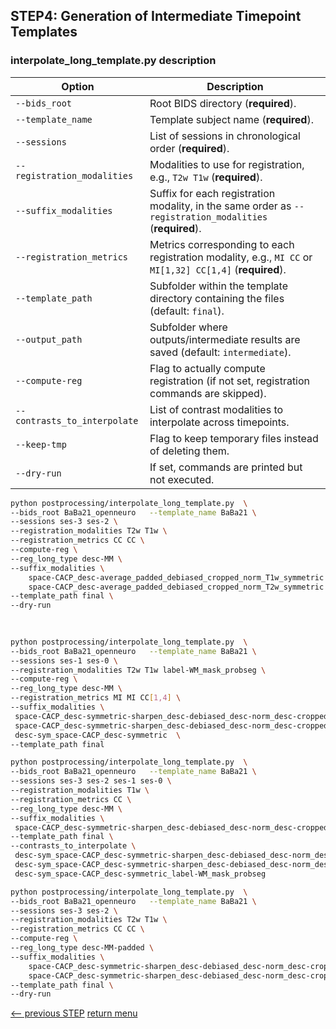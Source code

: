 ## STEP4: Generation of Intermediate Timepoint Templates

### interpolate_long_template.py description

| Option                       | Description                                                                                              |
| ---------------------------- | -------------------------------------------------------------------------------------------------------- |
| `--bids_root`                | Root BIDS directory (**required**).                                                                      |
| `--template_name`            | Template subject name (**required**).                                                                    |
| `--sessions`                 | List of sessions in chronological order (**required**).                                                  |
| `--registration_modalities`  | Modalities to use for registration, e.g., `T2w T1w` (**required**).                                      |
| `--suffix_modalities`        | Suffix for each registration modality, in the same order as `--registration_modalities` (**required**).  |
| `--registration_metrics`     | Metrics corresponding to each registration modality, e.g., `MI CC` or `MI[1,32] CC[1,4]` (**required**). |
| `--template_path`            | Subfolder within the template directory containing the files (default: `final`).                         |
| `--output_path`              | Subfolder where outputs/intermediate results are saved (default: `intermediate`).                        |
| `--compute-reg`              | Flag to actually compute registration (if not set, registration commands are skipped).                   |
| `--contrasts_to_interpolate` | List of contrast modalities to interpolate across timepoints.                                            |
| `--keep-tmp`                 | Flag to keep temporary files instead of deleting them.                                                   |
| `--dry-run`                  | If set, commands are printed but not executed.                                                           |

```bash
python postprocessing/interpolate_long_template.py  \
--bids_root BaBa21_openneuro   --template_name BaBa21 \
--sessions ses-3 ses-2 \
--registration_modalities T2w T1w \
--registration_metrics CC CC \
--compute-reg \
--reg_long_type desc-MM \
--suffix_modalities \
    space-CACP_desc-average_padded_debiased_cropped_norm_T1w_symmetric
    space-CACP_desc-average_padded_debiased_cropped_norm_T2w_symmetric
--template_path final \
--dry-run    
      
      
```
```bash
python postprocessing/interpolate_long_template.py  \
--bids_root BaBa21_openneuro   --template_name BaBa21 \
--sessions ses-1 ses-0 \
--registration_modalities T2w T1w label-WM_mask_probseg \
--compute-reg \
--reg_long_type desc-MM \
--registration_metrics MI MI CC[1,4] \
--suffix_modalities \
 space-CACP_desc-symmetric-sharpen_desc-debiased_desc-norm_desc-cropped \
 space-CACP_desc-symmetric-sharpen_desc-debiased_desc-norm_desc-cropped \
 desc-sym_space-CACP_desc-symmetric  \
--template_path final 
```

```bash
python postprocessing/interpolate_long_template.py  \
--bids_root BaBa21_openneuro   --template_name BaBa21 \
--sessions ses-3 ses-2 ses-1 ses-0 \
--registration_modalities T1w \
--registration_metrics CC \
--reg_long_type desc-MM \
--suffix_modalities \
 space-CACP_desc-symmetric-sharpen_desc-debiased_desc-norm_desc-cropped \
--template_path final \
--contrasts_to_interpolate \
 desc-sym_space-CACP_desc-symmetric-sharpen_desc-debiased_desc-norm_desc-cropped_T1w \
 desc-sym_space-CACP_desc-symmetric-sharpen_desc-debiased_desc-norm_desc-cropped_T2w \
 desc-sym_space-CACP_desc-symmetric_label-WM_mask_probseg
```

```bash
python postprocessing/interpolate_long_template.py  \
--bids_root BaBa21_openneuro   --template_name BaBa21 \
--sessions ses-3 ses-2 \
--registration_modalities T2w T1w \
--registration_metrics CC CC \
--compute-reg \
--reg_long_type desc-MM-padded \
--suffix_modalities \
    space-CACP_desc-symmetric-sharpen_desc-debiased_desc-norm_desc-cropped \
    space-CACP_desc-symmetric-sharpen_desc-debiased_desc-norm_desc-cropped \
--template_path final \
--dry-run
```



[<-- previous STEP](longitudinal_registration.md) [return menu](../pipeline4D.md)